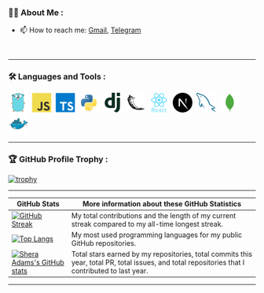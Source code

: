 ### :man_technologist: About Me :
- :mailbox: How to reach me: 
 <a href="mailto:jamalkurbanov23041989@gmail.com">Gmail</a>,
 <a href="https://t.me/jamalk2323" rel="nofollow">Telegram</a>
  
<div id="header" align="center">
    <img src="https://komarev.com/ghpvc/?username=jamal23041989&style=flat-square&color=blue" alt=""/>
</div>

---

### :hammer_and_wrench: Languages and Tools :

<div>
 <img src="https://github.com/devicons/devicon/blob/master/icons/go/go-original.svg" title="Go" alt="Go" width="40" height="40"/>&nbsp;
  <img src="https://github.com/devicons/devicon/blob/master/icons/javascript/javascript-original.svg" title="JavaScript" alt="JavaScript" width="40" height="40"/>&nbsp;
  <img src="https://github.com/devicons/devicon/blob/master/icons/typescript/typescript-plain.svg" title="typescript" **alt="typescript" width="40" height="40"/>&nbsp;
  <img src="https://github.com/devicons/devicon/blob/master/icons/python/python-original.svg" title="Python" **alt="Python" width="40" height="40"/>&nbsp;
  <img src="https://github.com/devicons/devicon/blob/master/icons/django/django-plain.svg" title="Django" **alt="Django" width="40" height="40"/>&nbsp;
  <img src="https://github.com/devicons/devicon/blob/master/icons/flask/flask-original.svg" title="Flask" **alt="Flask" width="40" height="40"/>&nbsp;    
  <img src="https://github.com/devicons/devicon/blob/master/icons/react/react-original-wordmark.svg" title="React" alt="React" width="40" height="40"/>&nbsp;
  <img src="https://github.com/devicons/devicon/blob/master/icons/nextjs/nextjs-original.svg" title="nextjs" **alt="nextjs" width="40" height="40"/>&nbsp;
  <img src="https://github.com/devicons/devicon/blob/master/icons/mysql/mysql-original.svg" title="mysql" **alt="mysql" width="40" height="40"/>&nbsp;
  <img src="https://github.com/devicons/devicon/blob/master/icons/mongodb/mongodb-plain.svg" title="mongodb" **alt="mongodb" width="40" height="40"/>&nbsp;
  <img src="https://raw.githubusercontent.com/devicons/devicon/1119b9f84c0290e0f0b38982099a2bd027a48bf1/icons/docker/docker-original.svg" title="Docker" **alt="Docker" width="40" height="40"/>&nbsp;
</div>

---

### :trophy: GitHub Profile Trophy :
[![trophy](https://github-profile-trophy.vercel.app/?username=jamal23041989&theme=dracula)](https://github.com/jamal23041989/github-profile-trophy)

---

<table>
    <thead>
        <tr>
            <th>GitHub Stats</th>
            <th>More information about these GitHub Statistics</th>
        </tr>
    </thead>
    <tbody>
        <tr>   
            <td>
                <a target="_blank" rel="noopener noreferrer nofollow" href="http://github-readme-streak-stats.herokuapp.com?user=jamal23041989&theme=dark&background=000000"><img src="http://github-readme-streak-stats.herokuapp.com?user=jamal23041989&theme=dark&background=000000" alt="GitHub Streak" data-canonical-src="https://git.io/streak-stats" style="max-width: 100%;">
                </a>
            </td>
            <td>My total contributions and the length of my current streak compared to my all-time longest streak.</td>
        </tr>
        <tr>
            <td>
                <a target="_blank" rel="noopener noreferrer nofollow" href="https://github-readme-stats-git-masterrstaa-rickstaa.vercel.app/api/top-langs/?username=jamal23041989&layout=compact&theme=dark&background=000000"><img src="https://github-readme-stats-git-masterrstaa-rickstaa.vercel.app/api/top-langs/?username=jamal23041989&layout=compact&theme=dark&background=000000" alt="Top Langs" data-canonical-src="https://github.com/anuraghazra/github-readme-stats" style="max-width: 100%;">
                </a>
            </td>
            <td>My most used programming languages for my public GitHub repositories.</td>
        </tr>
        <tr>  
            <td>
                <a target="_blank" rel="noopener noreferrer nofollow" href="https://github-readme-stats-git-masterrstaa-rickstaa.vercel.app/api?username=jamal23041989&theme=merko&show_icons=true"><img src="https://github-readme-stats-git-masterrstaa-rickstaa.vercel.app/api?username=jamal23041989&theme=merko&show_icons=true" alt="Shera Adams's GitHub stats" data-canonical-src="https://github.com/jamal23041989/github-readme-stats" style="max-width: 100%;">
                </a>
            </td>
            <td>Total stars earned by my repositories, total commits this year, total PR, total issues, and total repositories that I contributed to last year.
            </td>
        </tr>
    </tbody>
</table>

---
<!--
**jamal23041989/jamal23041989** is a ✨ _special_ ✨ repository because its `README.md` (this file) appears on your GitHub profile.

Here are some ideas to get you started:

- 🔭 I’m currently working on ...
- 🌱 I’m currently learning ...
- 👯 I’m looking to collaborate on ...
- 🤔 I’m looking for help with ...
- 💬 Ask me about ...
- 📫 How to reach me: ...
- 😄 Pronouns: ...
- ⚡ Fun fact: ...
--> 
